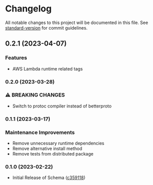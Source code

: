 # Changelog

All notable changes to this project will be documented in this file. See [standard-version](https://github.com/conventional-changelog/standard-version) for commit guidelines.

## 0.2.1 (2023-04-07)

### Features

- AWS Lambda runtime related tags

### 0.2.0 (2023-03-28)

### ⚠ BREAKING CHANGES

- Switch to protoc compiler instead of betterproto

### 0.1.1 (2023-03-17)

### Maintenance Improvements

- Remove unnecessary runtime dependencies
- Remove alternative install method
- Remove tests from distributed package

### 0.1.0 (2023-02-22)

- Initial Release of Schema ([c359118](https://github.com/serverless/console/commit/c3591187e854af1bad6fcac28d612e73c4daecc0))
